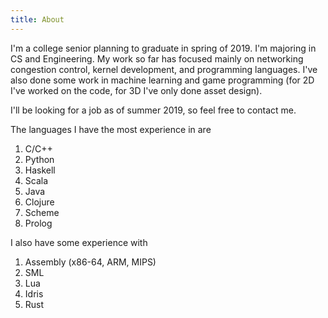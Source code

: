 ```yaml
---
title: About
---
```


I'm a college senior planning to graduate in spring of 2019. I'm majoring in
CS and Engineering. My work so far has focused mainly on networking congestion
control, kernel development, and programming languages. I've also done some work
in machine learning and game programming (for 2D I've worked on the code, for 3D
I've only done asset design).

I'll be looking for a job as of summer 2019, so feel free to contact me.


The languages I have the most experience in are

1. C/C++
2. Python
3. Haskell
4. Scala
5. Java
6. Clojure
7. Scheme
8. Prolog

I also have some experience with

1. Assembly (x86-64, ARM, MIPS)
2. SML
3. Lua
4. Idris
5. Rust
